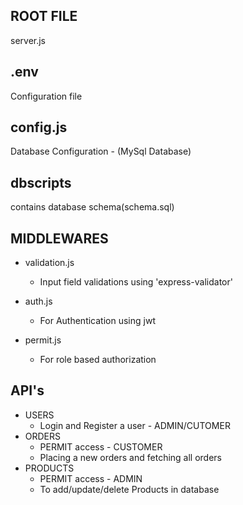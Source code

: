 ROOT FILE
----------
server.js

.env
----------
Configuration file

config.js
----------
Database Configuration - (MySql Database)

dbscripts
-----------
contains database schema(schema.sql)

MIDDLEWARES
---------------
* validation.js
    * Input field validations using 'express-validator'

* auth.js
    * For Authentication using jwt

* permit.js
    * For role based authorization 

API's 
--------------
* USERS
    * Login and Register a user - ADMIN/CUTOMER  
* ORDERS 
    * PERMIT access - CUSTOMER 
    * Placing a new orders and fetching all orders
* PRODUCTS 
    * PERMIT access - ADMIN
    * To add/update/delete Products in database

